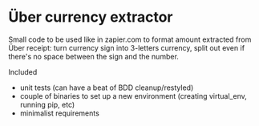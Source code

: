 # Über currency extractor
Small code to be used like in zapier.com to format amount extracted from Über receipt: turn currency sign into 3-letters currency, split out even if there's no space between the sign and the number.

Included
- unit tests (can have a beat of BDD cleanup/restyled)
- couple of binaries to set up a new environment (creating virtual_env, running pip, etc)
- minimalist requirements